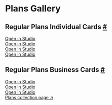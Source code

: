 <div class="plans-gallery-content">
  <h1 id="plans-gallery">Plans Gallery</h1>
  <h2 id="crd-mrch-plan-ind">Regular Plans Individual Cards <a class="header-anchor" href="#crd-mrch-plan-ind" title="Permalink to this heading">#</a></h2>
  <div class="four-merch-cards plans">
      <div>
        <merch-card><aem-fragment fragment="a15b77f7-fb32-4608-8b5c-a1b98675ad85"></aem-fragment></merch-card>
        <a class="studio-link" target="_blank" href="https://main--mas--adobecom.hlx.live/studio.html?#path=nala&query=a15b77f7-fb32-4608-8b5c-a1b98675ad85"> Open in Studio</a>
      </div>
      <div>
        <merch-card><aem-fragment fragment="1736f2c9-0931-401b-b3c0-fe87ff72ad38"></aem-fragment></merch-card>
        <a class="studio-link" target="_blank" href="https://main--mas--adobecom.hlx.live/studio.html?#path=nala&query=1736f2c9-0931-401b-b3c0-fe87ff72ad38"> Open in Studio</a>
      </div>
      <div>
        <merch-card><aem-fragment fragment="616273eb-3aad-462a-a6d7-6f6857973b77"></aem-fragment></merch-card>
        <a class="studio-link" target="_blank" href="https://main--mas--adobecom.hlx.live/studio.html?#path=nala&query=616273eb-3aad-462a-a6d7-6f6857973b77"> Open in Studio</a>
      </div>
      <div>
        <merch-card><aem-fragment fragment="8373b5c2-69e6-4e9c-befc-b424dd33469b"></aem-fragment></merch-card>
        <a class="studio-link" target="_blank" href="https://main--mas--adobecom.hlx.live/studio.html?#path=nala&query=8373b5c2-69e6-4e9c-befc-b424dd33469b"> Open in Studio</a>
      </div>
  </div>
  <h2 id="crd-mrch-plan-bus">Regular Plans Business Cards <a class="header-anchor" href="#crd-mrch-plan-bus" title="Permalink to this heading">#</a></h2>
  <div class="four-merch-cards plans">
      <div>
        <merch-card><aem-fragment fragment="d9998fc3-578e-44be-be4f-d8be1c45c75b"></aem-fragment></merch-card>
        <a class="studio-link" target="_blank" href="https://main--mas--adobecom.hlx.live/studio.html?#path=nala&query=d9998fc3-578e-44be-be4f-d8be1c45c75b"> Open in Studio</a>
      </div>
      <div>
        <merch-card><aem-fragment fragment="ec482607-bcf8-4d3e-b285-0033268b99d3"></aem-fragment></merch-card>
        <a class="studio-link" target="_blank" href="https://main--mas--adobecom.hlx.live/studio.html?#path=nala&query=ec482607-bcf8-4d3e-b285-0033268b99d3"> Open in Studio</a>
      </div>
      <div>
        <merch-card><aem-fragment fragment="1828159b-93a3-4b8c-b737-5fbf83ca78ee"></aem-fragment></merch-card>
        <a class="studio-link" target="_blank" href="https://main--mas--adobecom.hlx.live/studio.html?#path=nala&query=1828159b-93a3-4b8c-b737-5fbf83ca78ee"> Open in Studio</a>
      </div>
  </div>
  <div id="plans-collection">
    <a target="_blank" href="https://mwpw-165478--cc--adobecom.hlx.page/drafts/commerce/plans?milolibs=mwpw-165461--milo--adobecom">Plans collection page ↗</a>
  </div>
</div>
